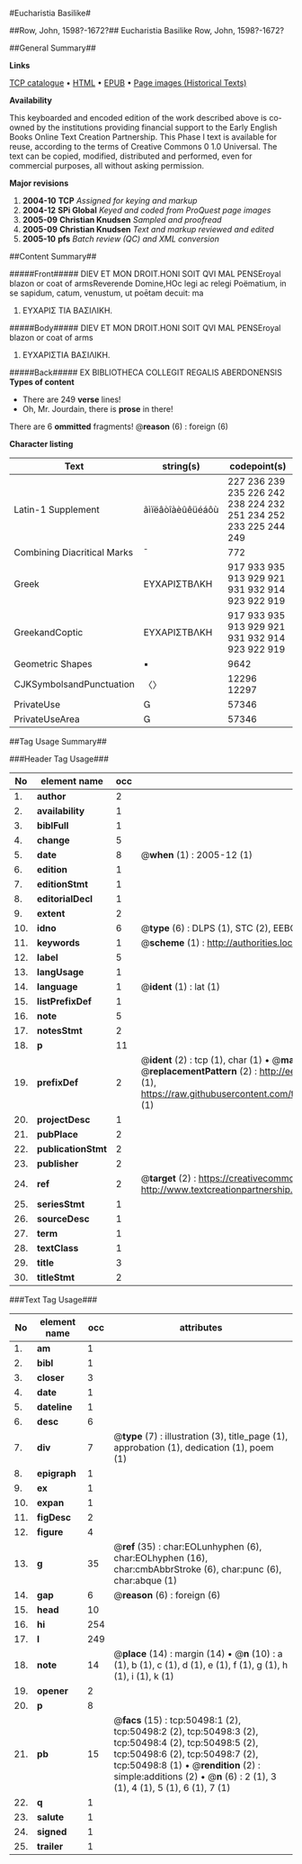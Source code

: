 #Eucharistia Basilike#

##Row, John, 1598?-1672?##
Eucharistia Basilike
Row, John, 1598?-1672?

##General Summary##

**Links**

[TCP catalogue](http://www.ota.ox.ac.uk/tcp/)  • 
[HTML](http://tei.it.ox.ac.uk/tcp/Texts-HTML/free/A57/A57729.html)  • 
[EPUB](http://tei.it.ox.ac.uk/tcp/Texts-EPUB/free/A57/A57729.epub) • 
[Page images (Historical Texts)](https://data.historicaltexts.jisc.ac.uk/view?pubId=eebo-11893680e&pageId=eebo-11893680e-50498-1)

**Availability**

This keyboarded and encoded edition of the
	       work described above is co-owned by the institutions
	       providing financial support to the Early English Books
	       Online Text Creation Partnership. This Phase I text is
	       available for reuse, according to the terms of Creative
	       Commons 0 1.0 Universal. The text can be copied,
	       modified, distributed and performed, even for
	       commercial purposes, all without asking permission.

**Major revisions**

1. __2004-10__ __TCP__ *Assigned for keying and markup*
1. __2004-12__ __SPi Global__ *Keyed and coded from ProQuest page images*
1. __2005-09__ __Christian Knudsen__ *Sampled and proofread*
1. __2005-09__ __Christian Knudsen__ *Text and markup reviewed and edited*
1. __2005-10__ __pfs__ *Batch review (QC) and XML conversion*

##Content Summary##

#####Front#####
DIEV ET MON DROIT.HONI SOIT QVI MAL PENSEroyal blazon or coat of armsReverende Domine,HOc legi ac relegi Poëmatium, in se sapidum, catum, venustum, ut poētam decuit: ma
1. ΕΥΧΑΡΙΣ ΤΙΑ ΒΑΣΙΛΙΚΗ.

#####Body#####
DIEV ET MON DROIT.HONI SOIT QVI MAL PENSEroyal blazon or coat of arms
1. ΕΥΧΑΡΙΣΤΙΑ ΒΑΣΙΛΙΚΗ.

#####Back#####
EX BIBLIOTHECA COLLEGIT REGALIS ABERDONENSIS 
**Types of content**

  * There are 249 **verse** lines!
  * Oh, Mr. Jourdain, there is **prose** in there!

There are 6 **ommitted** fragments! 
 @__reason__ (6) : foreign (6)

**Character listing**


|Text|string(s)|codepoint(s)|
|---|---|---|
|Latin-1 Supplement|ãìïëâòîàèûêüéáôù|227 236 239 235 226 242 238 224 232 251 234 252 233 225 244 249|
|Combining             Diacritical Marks|̄|772|
|Greek|ΕΥΧΑΡΙΣΤΒΛΚΗ|917 933 935 913 929 921 931 932 914 923 922 919|
|GreekandCoptic|ΕΥΧΑΡΙΣΤΒΛΚΗ|917 933 935 913 929 921 931 932 914 923 922 919|
|Geometric Shapes|▪|9642|
|CJKSymbolsandPunctuation|〈〉|12296 12297|
|PrivateUse||57346|
|PrivateUseArea||57346|

##Tag Usage Summary##

###Header Tag Usage###

|No|element name|occ|attributes|
|---|---|---|---|
|1.|__author__|2||
|2.|__availability__|1||
|3.|__biblFull__|1||
|4.|__change__|5||
|5.|__date__|8| @__when__ (1) : 2005-12 (1)|
|6.|__edition__|1||
|7.|__editionStmt__|1||
|8.|__editorialDecl__|1||
|9.|__extent__|2||
|10.|__idno__|6| @__type__ (6) : DLPS (1), STC (2), EEBO-CITATION (1), OCLC (1), VID (1)|
|11.|__keywords__|1| @__scheme__ (1) : http://authorities.loc.gov/ (1)|
|12.|__label__|5||
|13.|__langUsage__|1||
|14.|__language__|1| @__ident__ (1) : lat (1)|
|15.|__listPrefixDef__|1||
|16.|__note__|5||
|17.|__notesStmt__|2||
|18.|__p__|11||
|19.|__prefixDef__|2| @__ident__ (2) : tcp (1), char (1)  •  @__matchPattern__ (2) : ([0-9\-]+):([0-9IVX]+) (1), (.+) (1)  •  @__replacementPattern__ (2) : http://eebo.chadwyck.com/downloadtiff?vid=$1&page=$2 (1), https://raw.githubusercontent.com/textcreationpartnership/Texts/master/tcpchars.xml#$1 (1)|
|20.|__projectDesc__|1||
|21.|__pubPlace__|2||
|22.|__publicationStmt__|2||
|23.|__publisher__|2||
|24.|__ref__|2| @__target__ (2) : https://creativecommons.org/publicdomain/zero/1.0/ (1), http://www.textcreationpartnership.org/docs/. (1)|
|25.|__seriesStmt__|1||
|26.|__sourceDesc__|1||
|27.|__term__|1||
|28.|__textClass__|1||
|29.|__title__|3||
|30.|__titleStmt__|2||


###Text Tag Usage###

|No|element name|occ|attributes|
|---|---|---|---|
|1.|__am__|1||
|2.|__bibl__|1||
|3.|__closer__|3||
|4.|__date__|1||
|5.|__dateline__|1||
|6.|__desc__|6||
|7.|__div__|7| @__type__ (7) : illustration (3), title_page (1), approbation (1), dedication (1), poem (1)|
|8.|__epigraph__|1||
|9.|__ex__|1||
|10.|__expan__|1||
|11.|__figDesc__|2||
|12.|__figure__|4||
|13.|__g__|35| @__ref__ (35) : char:EOLunhyphen (6), char:EOLhyphen (16), char:cmbAbbrStroke (6), char:punc (6), char:abque (1)|
|14.|__gap__|6| @__reason__ (6) : foreign (6)|
|15.|__head__|10||
|16.|__hi__|254||
|17.|__l__|249||
|18.|__note__|14| @__place__ (14) : margin (14)  •  @__n__ (10) : a (1), b (1), c (1), d (1), e (1), f (1), g (1), h (1), i (1), k (1)|
|19.|__opener__|2||
|20.|__p__|8||
|21.|__pb__|15| @__facs__ (15) : tcp:50498:1 (2), tcp:50498:2 (2), tcp:50498:3 (2), tcp:50498:4 (2), tcp:50498:5 (2), tcp:50498:6 (2), tcp:50498:7 (2), tcp:50498:8 (1)  •  @__rendition__ (2) : simple:additions (2)  •  @__n__ (6) : 2 (1), 3 (1), 4 (1), 5 (1), 6 (1), 7 (1)|
|22.|__q__|1||
|23.|__salute__|1||
|24.|__signed__|1||
|25.|__trailer__|1||
